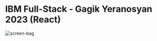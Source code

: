 # IBM Full-Stack - Gagik Yeranosyan 2023 (React)
![screen-bag](https://github.com/Yeranosyan/IBM-shopping-app-/assets/120154377/1fcd2243-90a9-45b8-91db-da7df1f8fccd)
